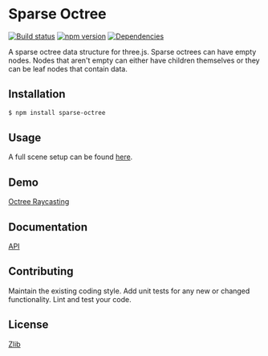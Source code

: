 # Sparse Octree
[![Build status](https://travis-ci.org/vanruesc/sparse-octree.svg?branch=master)](https://travis-ci.org/vanruesc/sparse-octree) 
[![npm version](https://badge.fury.io/js/sparse-octree.svg)](http://badge.fury.io/js/sparse-octree) 
[![Dependencies](https://david-dm.org/vanruesc/sparse-octree.svg?branch=master)](https://david-dm.org/vanruesc/sparse-octree)

A sparse octree data structure for three.js. Sparse octrees can have empty nodes. 
Nodes that aren't empty can either have children themselves or they can be leaf nodes that contain data. 


## Installation

```sh
$ npm install sparse-octree
``` 


## Usage
A full scene setup can be found [here](https://jsfiddle.net/py89hgn3/).


## Demo
[Octree Raycasting](http://vanruesc.github.io/sparse-octree/public/index.html)


## Documentation
[API](http://vanruesc.github.io/sparse-octree/docs)


## Contributing
Maintain the existing coding style. Add unit tests for any new or changed functionality. Lint and test your code.


## License
[Zlib](https://github.com/vanruesc/sparse-octree/blob/master/LICENSE)  
